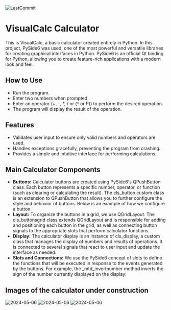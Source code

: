 ![LastCommit](https://img.shields.io/github/last-commit/ecopque/visualcalc_calculator?logo=python&logoColor=white&label=Last+update&color=9bf12&&style=flat)&nbsp;

# VisualCalc Calculator

This is VisualCalc, a basic calculator created entirely in Python. In this project, PySide6 was used, one of the most powerful and versatile libraries for creating graphical interfaces in Python. PySide6 is an official Qt binding for Python, allowing you to create feature-rich applications with a modern look and feel.

## How to Use

- Run the program.
- Enter two numbers when prompted.
- Enter an operator (+, -, *, / or (^ or P)) to perform the desired operation.
- The program will display the result of the operation.

## Features

- Validates user input to ensure only valid numbers and operators are used.
- Handles exceptions gracefully, preventing the program from crashing.
- Provides a simple and intuitive interface for performing calculations.

## Main Calculator Components

- <strong>Buttons:</strong>
Calculator buttons are created using PySide6's QPushButton class. Each button represents a specific number, operator, or function (such as clearing or calculating the result). The cls_button custom class is an extension to QPushButton that allows you to further configure the style and behavior of buttons. Below is an example of how we configure a button.
- <strong>Layout:</strong>
To organize the buttons in a grid, we use QGridLayout. The cls_buttonsgrid class extends QGridLayout and is responsible for adding and positioning each button in the grid, as well as connecting button signals to the appropriate slots that perform calculator functions.
- <strong>Display:</strong>
The calculator display is an instance of cls_display, a custom class that manages the display of numbers and results of operations. It is connected to several signals that react to user input and update the interface as needed.
- <strong>Slots and Connections:</strong>
We use the PySide6 concept of slots to define the functions that will be executed in response to the events generated by the buttons. For example, the _mtd_invertnumber method inverts the sign of the number currently displayed on the display:

## Images of the calculator under construction

![2024-05-06](https://github.com/ecopque/basic_calculator/blob/main/files/A0000.png)
![2024-05-06](https://github.com/ecopque/basic_calculator/blob/main/files/A0010.png)
![2024-05-06](https://github.com/ecopque/basic_calculator/blob/main/files/A0020.png)
